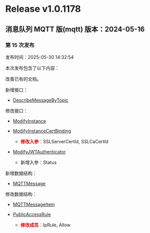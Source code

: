 # Release v1.0.1178

## 消息队列 MQTT 版(mqtt) 版本：2024-05-16

### 第 15 次发布

发布时间：2025-05-30 14:32:54

本次发布包含了以下内容：

改善已有的文档。

新增接口：

* [DescribeMessageByTopic](https://cloud.tencent.com/document/api/1778/118936)

修改接口：

* [ModifyInstance](https://cloud.tencent.com/document/api/1778/116039)

* [ModifyInstanceCertBinding](https://cloud.tencent.com/document/api/1778/116203)

	* <font color="#dd0000">**修改入参**：</font>SSLServerCertId, SSLCaCertId

* [ModifyJWTAuthenticator](https://cloud.tencent.com/document/api/1778/111086)

	* 新增入参：Status


新增数据结构：

* [MQTTMessage](https://cloud.tencent.com/document/api/1778/111031#MQTTMessage)

修改数据结构：

* [MQTTMessageItem](https://cloud.tencent.com/document/api/1778/111031#MQTTMessageItem)

* [PublicAccessRule](https://cloud.tencent.com/document/api/1778/111031#PublicAccessRule)

	* <font color="#dd0000">**修改成员**：</font>IpRule, Allow




